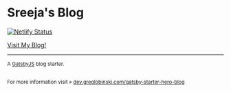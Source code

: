 # Sreeja's Blog
[![Netlify Status](https://api.netlify.com/api/v1/badges/43547c83-5387-4733-8494-2ad223b4f6d4/deploy-status)](https://app.netlify.com/sites/elated-hoover-f53a72/deploys)


[Visit My Blog!](http://www.sreejagupta.com)


* * *

<sup>A [GatsbyJS](https://www.gatsbyjs.org/) blog starter. <br /><br /></sup>

<sup>For more information visit » [dev.greglobinski.com/gatsby-starter-hero-blog](https://dev.greglobinski.com/gatsby-starter-hero-blog/)</sup>

